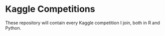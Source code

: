 # Kaggle Competitions
These repository will contain every Kaggle competition I join, both in R and Python.
